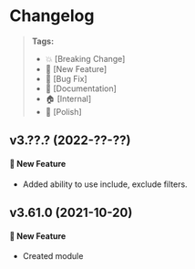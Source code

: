 Changelog
=========

> **Tags:**
> - :boom:       [Breaking Change]
> - :rocket:     [New Feature]
> - :bug:        [Bug Fix]
> - :memo:       [Documentation]
> - :house:      [Internal]
> - :nail_care:  [Polish]

## v3.??.? (2022-??-??)

#### :rocket: New Feature

* Added ability to use include, exclude filters.


## v3.61.0 (2021-10-20)

#### :rocket: New Feature

* Created module
